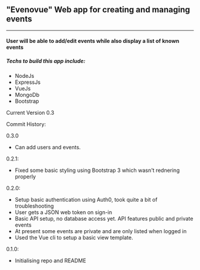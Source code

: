 ## "Evenovue" Web app for creating and managing events
------
#### User will be able to add/edit events while also display a list of known events

##### Techs to build this app include:
- NodeJs
- ExpressJs
- VueJs
- MongoDb
- Bootstrap

Current Version 0.3

Commit History:

0.3.0
- Can add users and events.

0.2.1:
- Fixed some basic styling using Bootstrap 3 which wasn't rednering properly

0.2.0:
- Setup basic authentication using Auth0, took quite a bit of troubleshooting
- User gets a JSON web token on sign-in
- Basic API setup, no database access yet. API features public and private events
- At present some events are private and are only listed when logged in
- Used the Vue cli to setup a basic view template.


0.1.0:
- Initialising repo and README

